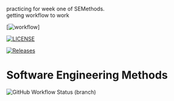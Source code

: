 practicing for week one of SEMethods.  
getting workflow to work 

[![workflow](https://github.com/AmyMacd13/sem/actions/workflows/main4.yml/badge.svg)]

[![LICENSE](https://img.shields.io/github/license/AmyMacd13/sem.svg?style=flat-square)](https://github.com/<AmyMacd13>/sem/blob/master/LICENSE)

[![Releases](https://img.shields.io/github/release/AmyMacd13/sem/all.svg?style=flat-square)](https://github.com/<AmyMacd13>/sem/releases)

# Software Engineering Methods
![GitHub Workflow Status (branch)](https://img.shields.io/github/workflow/status/AmyMacd13/sem/main.yml/<branch>?style=flat-square)